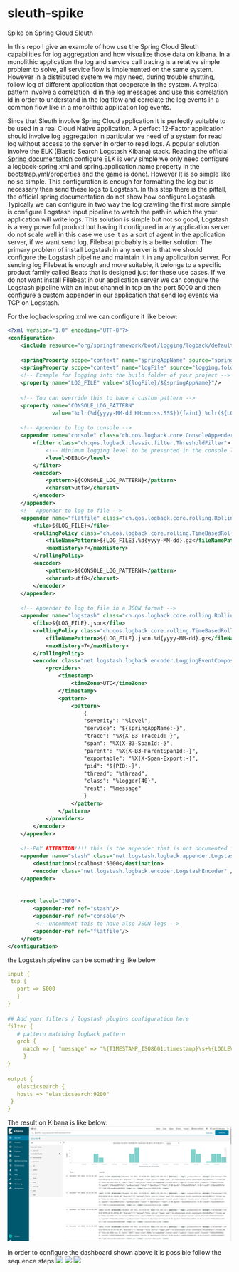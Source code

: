 # sleuth-spike
Spike on Spring Cloud Sleuth

In this repo I give an example of how use the Spring Cloud Sleuth capabilities for log aggregation and how visualize those data on kibana.
In a monolithic application the log and service call tracing is a relative simple problem to solve, all service flow is implemented 
on the same system. However in a distributed system we may need, during trouble shutting, follow log of different application 
that cooperate in the system. A typical pattern involve a correlation id in the log messages and use this correlation id in order to 
understand in the log flow and correlate the log events in a common flow like in a monolithic application log events.

Since that Sleuth involve Spring Cloud application it is perfectly suitable to be used in a real Cloud Native application. 
A perfect 12-Factor application should involve log aggregation in particular we need of a system for read log without 
access to the server in order to read logs. A popular solution involve the ELK (Elastic Search Logstash Kibana) stack.
Reading the official [Spring documentation](https://cloud.spring.io/spring-cloud-static/Finchley.SR2/single/spring-cloud.html#_spring_cloud_sleuth)
 configure ELK is very simple we only need configure a logback-spring.xml and spring.application.name property 
 in the bootstrap.yml/properties and the game is done!. However It is so simple like no so simple. This configuration is enough for formatting the log 
 but is necessary then send these logs to Logstash. In this step there is the pitfall, the official spring documentation do not show how configure Logstash. 
 Typically we can configure in two way the log crawling the first more simple is configure Logstash input pipeline to watch the path in which the your application will write logs. 
 This solution is simple but not so good, Logstash is a very powerful product but having it configured in any application server do not scale well in this case we use it as a sort of agent in the application server, if we want send log, Filebeat 
 probably is a better solution. The primary problem of install Logstash in any server is that we should configure the Logstash pipeline and maintain it in any application server. 
 For sending log Filebeat is enough and more suitable, it belongs to a specific product family called Beats that is designed just for these use cases. 
 If we do not want install Filebeat in our application server we can congure the Logstash pipeline with an input channel in tcp on the port 5000 and then configure a custom appender in our application that send log events via TCP on Logstash.
 
 For the logback-spring.xml we can configure it like below:
 
 ```xml
 <?xml version="1.0" encoding="UTF-8"?>
 <configuration>
     <include resource="org/springframework/boot/logging/logback/defaults.xml"/>
     ​
     <springProperty scope="context" name="springAppName" source="spring.application.name"/>
     <springProperty scope="context" name="logFile" source="logging.folder"/>
     <!-- Example for logging into the build folder of your project -->
     <property name="LOG_FILE" value="${logFile}/${springAppName}"/>​
 
     <!-- You can override this to have a custom pattern -->
     <property name="CONSOLE_LOG_PATTERN"
               value="%clr(%d{yyyy-MM-dd HH:mm:ss.SSS}){faint} %clr(${LOG_LEVEL_PATTERN:-%5p}) %clr(${PID:- }){magenta} %clr(---){faint} %clr([%15.15t]){faint} %clr(%-40.40logger{39}){cyan} %clr(:){faint} %m%n${LOG_EXCEPTION_CONVERSION_WORD:-%wEx}"/>
 
     <!-- Appender to log to console -->
     <appender name="console" class="ch.qos.logback.core.ConsoleAppender">
         <filter class="ch.qos.logback.classic.filter.ThresholdFilter">
             <!-- Minimum logging level to be presented in the console logs-->
             <level>DEBUG</level>
         </filter>
         <encoder>
             <pattern>${CONSOLE_LOG_PATTERN}</pattern>
             <charset>utf8</charset>
         </encoder>
     </appender>
     <!-- Appender to log to file -->​
     <appender name="flatfile" class="ch.qos.logback.core.rolling.RollingFileAppender">
         <file>${LOG_FILE}</file>
         <rollingPolicy class="ch.qos.logback.core.rolling.TimeBasedRollingPolicy">
             <fileNamePattern>${LOG_FILE}.%d{yyyy-MM-dd}.gz</fileNamePattern>
             <maxHistory>7</maxHistory>
         </rollingPolicy>
         <encoder>
             <pattern>${CONSOLE_LOG_PATTERN}</pattern>
             <charset>utf8</charset>
         </encoder>
     </appender>
     ​
     <!-- Appender to log to file in a JSON format -->
     <appender name="logstash" class="ch.qos.logback.core.rolling.RollingFileAppender">
         <file>${LOG_FILE}.json</file>
         <rollingPolicy class="ch.qos.logback.core.rolling.TimeBasedRollingPolicy">
             <fileNamePattern>${LOG_FILE}.json.%d{yyyy-MM-dd}.gz</fileNamePattern>
             <maxHistory>7</maxHistory>
         </rollingPolicy>
         <encoder class="net.logstash.logback.encoder.LoggingEventCompositeJsonEncoder">
             <providers>
                 <timestamp>
                     <timeZone>UTC</timeZone>
                 </timestamp>
                 <pattern>
                     <pattern>
                         {
                         "severity": "%level",
                         "service": "${springAppName:-}",
                         "trace": "%X{X-B3-TraceId:-}",
                         "span": "%X{X-B3-SpanId:-}",
                         "parent": "%X{X-B3-ParentSpanId:-}",
                         "exportable": "%X{X-Span-Export:-}",
                         "pid": "${PID:-}",
                         "thread": "%thread",
                         "class": "%logger{40}",
                         "rest": "%message"
                         }
                     </pattern>
                 </pattern>
             </providers>
         </encoder>
     </appender>
     
     <!--PAY ATTENTION!!!! this is the appender that is not documented in the official Spring documentation that will send your logs to logstash-->
     <appender name="stash" class="net.logstash.logback.appender.LogstashTcpSocketAppender">
         <destination>localhost:5000</destination>
         <encoder class="net.logstash.logback.encoder.LogstashEncoder" />
     </appender>
 
     ​
     <root level="INFO">
         <appender-ref ref="stash"/>
         <appender-ref ref="console"/>
          <!--uncomment this to have also JSON logs -->
         <appender-ref ref="flatfile"/>
     </root>
 </configuration>
 ```
 
 the Logstash pipeline can be something like below

 ```yaml
 input {
  tcp {
    port => 5000
    }
 }
 
 ## Add your filters / logstash plugins configuration here
 filter {
    # pattern matching logback pattern
    grok {
      match => { "message" => "%{TIMESTAMP_ISO8601:timestamp}\s+%{LOGLEVEL:severity}\s+\[%{DATA:service},%{DATA:trace},%{DATA:span},%{DATA:exportable}\]\s+%{DATA:pid}\s+---\s+\[%{DATA:thread}\]\s+%{DATA:class}\s+:\s+%{GREEDYDATA:rest}" }
      }
 }
 
 output {
    elasticsearch {
    hosts => "elasticsearch:9200"
  }
 }
 ```
 
The result on Kibana is like below:
![](https://github.com/mrFlick72/sleuth-spike/blob/master/img/kibana.jpeg)

in order to configure the dashboard shown above it is possible follow the sequence steps
![](https://github.com/mrFlick72/sleuth-spike/blob/master/img/kibana1.jpeg)
![](https://github.com/mrFlick72/sleuth-spike/blob/master/img/kibana2.jpeg)
![](https://github.com/mrFlick72/sleuth-spike/blob/master/img/kibana3.jpeg)
